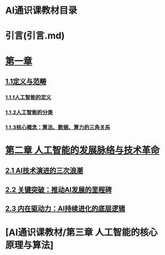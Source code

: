 # AI通识课教材目录
# 引言(引言.md)
# [第一章](AI通识课教材/第一章人工智能基础概念)
## [1.1定义与范畴](1.1定义与范畴)
### [1.1.1人工智能的定义](1.1.1人工智能的定义.md)
### [1.1.2人工智能的分类](1.1.2人工智能的分类)
### [1.1.3核心概念：算法、数据、算力的三角关系](算法、数据、算力的三角关系.md)
# [第二章 人工智能的发展脉络与技术革命](第二章人工智能的发展脉络与技术革命)
## [2.1 AI技术演进的三次浪潮](2.1AI技术演进的三次浪潮)
## [2.2 关键突破：推动AI发展的里程碑​](2.2关键突破：推动AI发展的里程碑​)
## [2.3 内在驱动力：AI持续进化的底层逻辑](2.3内在驱动力：AI持续进化的底层逻辑)
# [AI通识课教材/第三章 人工智能的核心原理与算法]

